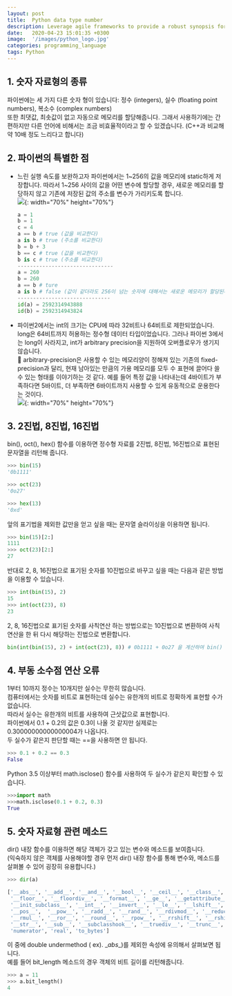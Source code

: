 ```yaml
---
layout: post
title:  Python data type number
description: Leverage agile frameworks to provide a robust synopsis for high level overviews. Iterative a...
date:   2020-04-23 15:01:35 +0300
image:  '/images/python_logo.jpg'
categories: programming_language
tags: Python
---
```



## 1. 숫자 자료형의 종류

파이썬에는 세 가지 다른 숫자 형이 있습니다: 정수 (integers), 실수 (floating point numbers), 복소수 (complex numbers)  
또한 최댓값, 최솟값이 없고 자동으로 메모리를 할당해줍니다. 그래서 사용하기에는 간편하지만 다른 언어에 비해서는 조금 비효율적이라고 할 수 있겠습니다. 
(C++과 비교해 약 10배 정도 느리다고 합니다)

## 2. 파이썬의 특별한 점

* 느린 실행 속도를 보완하고자 파이썬에서는 1~256의 값을 메모리에 static하게 저장합니다. 따라서 1~256 사이의 값을 어떤 변수에 할당할 경우, 새로운 메모리를 할당하지 않고 기존에 저장된 값의 주소를 변수가 가리키도록 합니다.  
![](/assets/images/number_1.png){: width="70%" height="70%"}  

  ```python
  a = 1
  b = 1
  c = 4
  a == b # true (값을 비교한다)
  a is b # true (주소를 비교한다)
  b = b + 3
  b == c # true (값을 비교한다)
  b is c # true (주소를 비교한다)
  -------------------------------
  a = 260
  b = 260
  a == b # ture
  a is b # false (값이 같더라도 256이 넘는 숫자에 대해서는 새로운 메모리가 할당된다)
  ------------------------------
  id(a) = 2592314943888
  id(b) = 2592314943824
  ```  

* 파이썬2에서는 int의 크기는 CPU에 따라 32비트나 64비트로 제한되었습니다. long은 64비트까지 허용하는 정수형 데이터 타입이었습니다. 그러나 파이썬 3에서는 long이 사라지고, int가 arbitrary precision을 지원하여 오버플로우가 생기지 않습니다.  
🔔 arbitrary-precision은 사용할 수 있는 메모리양이 정해져 있는 기존의 fixed-precision과 달리, 현재 남아있는 만큼의 가용 메모리를 모두 수 표현에 끌어다 쓸 수 있는 형태를 이야기하는 것 같다. 예를 들어 특정 값을 나타내는데 4바이트가 부족하다면 5바이트, 더 부족하면 6바이트까지 사용할 수 있게 유동적으로 운용한다는 것이다.  
![](/assets/images/number_2.png){: width="70%" height="70%"}  

## 3. 2진법, 8진법, 16진법

bin(), oct(), hex() 함수를 이용하면 정수형 자료를 2진법, 8진법, 16진법으로 표현된 문자열을 리턴해 줍니다.
```python
>>> bin(15)
'0b1111'

>>> oct(23)
'0o27'

>>> hex(13)
'0xd'
```
앞의 표기법을 제외한 값만을 얻고 싶을 때는 문자열 슬라이싱을 이용하면 됩니다.
```python
>>> bin(15)[2:]
1111
>>> oct(23)[2:]
27
```
반대로 2, 8, 16진법으로 표기된 숫자를 10진법으로 바꾸고 싶을 때는 다음과 같은 방법을 이용할 수 있습니다.
```python
>>> int(bin(15), 2)
15
>>> int(oct(23), 8)
23
```
2, 8, 16진법으로 표기된 숫자를 사칙연산 하는 방법으로는 10진법으로 변환하여 사칙연산을 한 뒤 다시 해당하는 진법으로 변환합니다.
```python
bin(int(bin(15), 2) + int(oct(23), 8)) # 0b1111 + 0o27 을 계산하여 bin() 으로 감싸 결과를 2진법으로 변환한다
```
## 4. 부동 소수점 연산 오류
1부터 10까지 정수는 10개지만 실수는 무한히 많습니다.  
컴퓨터에서는 숫자를 비트로 표현하는데 실수는 유한개의 비트로 정확하게 표현할 수가 없습니다.  
따라서 실수는 유한개의 비트를 사용하여 근삿값으로 표현합니다.  
파이썬에서 0.1 + 0.2의 값은 0.3이 나올 것 같지만 실제로는 0.30000000000000004가 나옵니다.  
두 실수가 같은지 판단할 때는 ==을 사용하면 안 됩니다. 
```python
>>> 0.1 + 0.2 == 0.3
False
```
Python 3.5 이상부터 math.isclose() 함수를 사용하여 두 실수가 같은지 확인할 수 있습니다.
```python
>>>import math
>>>math.isclose(0.1 + 0.2, 0.3)
True
```

## 5. 숫자 자료형 관련 메소드

dir() 내장 함수를 이용하면 해당 객체가 갖고 있는 변수와 메소드를 보여줍니다.  
(익숙하지 않은 객체를 사용해야할 경우 먼저 dir() 내장 함수를 통해 변수와, 메소드를 살펴볼 수 있어 굉장히 유용합니다.)  
```python
>>> dir(a)

['__abs__', '__add__', '__and__', '__bool__', '__ceil__', '__class__', '__delattr__', '__dir__', '__divmod__', '__doc__',  '__eq__', '__float__',  
 '__floor__', '__floordiv__', '__format__', '__ge__', '__getattribute__', '__getnewargs__', '__gt__', '__hash__', '__index__', '__init__',  
 '__init_subclass__', '__int__', '__invert__', '__le__', '__lshift__', '__lt__', '__mod__', '__mul__', '__ne__', '__neg__', '__new__', '__or__',  
 '__pos__',  '__pow__', '__radd__', '__rand__', '__rdivmod__', '__reduce__', '__reduce_ex__', '__repr__', '__rfloordiv__', '__rlshift__', '__rmod__',  
 '__rmul__', '__ror__', '__round__', '__rpow__', '__rrshift__', '__rshift__', '__rsub__', '__rtruediv__', '__rxor__', '__setattr__', '__sizeof__',  
 '__str__', '__sub__', '__subclasshook__', '__truediv__', '__trunc__', '__xor__', 'bit_length', 'conjugate', 'denominator', 'from_bytes', 'imag',  
 'numerator', 'real', 'to_bytes']
```

이 중에 double undermethod ( ex). \__abs__)를 제외한 속성에 유의해서 살펴보면 됩니다.  
예를 들어 bit_length 메소드의 경우 객체의 비트 길이를 리턴해줍니다.
```python
>>> a = 11
>>> a.bit_length()
4
```

